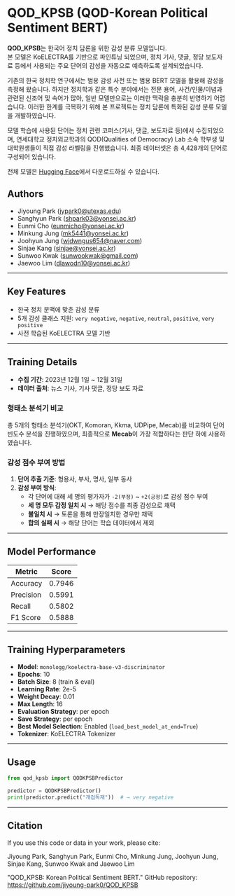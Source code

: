 # QOD_KPSB (QOD-Korean Political Sentiment BERT)

**QOD_KPSB**는 한국어 정치 담론을 위한 감성 분류 모델입니다.  
본 모델은 KoELECTRA를 기반으로 파인튜닝 되었으며, 정치 기사, 댓글, 정당 보도자료 등에서 사용되는 주요 단어의 감성을 자동으로 예측하도록 설계되었습니다.

기존의 한국 정치학 연구에서는 범용 감성 사전 또는 범용 BERT 모델을 활용해 감성을 측정해 왔습니다. 하지만 정치학과 같은 특수 분야에서는 전문 용어, 사건/인물/이념과 관련된 신조어 및 속어가 많아, 일반 모델만으로는 이러한 맥락을 충분히 반영하기 어렵습니다. 이러한 한계를 극복하기 위해 본 프로젝트는 정치 담론에 특화된 감성 분류 모델을 개발하였습니다.

모델 학습에 사용된 단어는 정치 관련 코퍼스(기사, 댓글, 보도자료 등)에서 수집되었으며, 연세대학교 정치외교학과의 QOD(Qualities of Democracy) Lab 소속 학부생 및 대학원생들이 직접 감성 라벨링을 진행했습니다. 최종 데이터셋은 총 4,428개의 단어로 구성되어 있습니다.

전체 모델은 [Hugging Face](https://huggingface.co/JiyoungP/QOD-Korean-Political-Sentiment-BERT)에서 다운로드하실 수 있습니다.

## Authors

- Jiyoung Park (jypark0@utexas.edu)
- Sanghyun Park (shpark03@yonsei.ac.kr)    
- Eunmi Cho (eunmicho@yonsei.ac.kr)
- Minkung Jung (mk5441@yonsei.ac.kr)
- Joohyun Jung (wjdwngus654@naver.com)
- Sinjae Kang (sinjae@yonsei.ac.kr)  
- Sunwoo Kwak (sunwookwak@gmail.com)  
- Jaewoo Lim (dlawodn10@yonsei.ac.kr)  

---
## Key Features

- 한국 정치 문맥에 맞춘 감성 분류
- 5개 감성 클래스 지원: `very negative`, `negative`, `neutral`, `positive`, `very positive`
- 사전 학습된 KoELECTRA 모델 기반

---

## Training Details

- **수집 기간**: 2023년 12월 1일 ~ 12월 31일
- **데이터 출처**: 뉴스 기사, 기사 댓글, 정당 보도 자료

### 형태소 분석기 비교

총 5개의 형태소 분석기(OKT, Komoran, Kkma, UDPipe, Mecab)를 비교하여 단어 빈도수 분석을 진행하였으며, 최종적으로 **Mecab**이 가장 적합하다는 판단 하에 사용하였습니다.

### 감성 점수 부여 방법

1. **단어 추출 기준**: 형용사, 부사, 명사, 일부 동사
2. **감성 부여 방식**:
   - 각 단어에 대해 세 명의 평가자가 `-2(부정)` ~ `+2(긍정)`로 감성 점수 부여
   - **세 명 모두 감정 일치 시** → 해당 점수를 최종 감성으로 채택
   - **불일치 시** → 토론을 통해 만장일치한 경우만 채택
   - **합의 실패 시** → 해당 단어는 학습 데이터에서 제외

---

## Model Performance

| Metric     | Score   |
|------------|---------|
| Accuracy   | 0.7946  |
| Precision  | 0.5991  |
| Recall     | 0.5802  |
| F1 Score   | 0.5888  |

---

## Training Hyperparameters

- **Model**: `monologg/koelectra-base-v3-discriminator`  
- **Epochs**: 10  
- **Batch Size**: 8 (train & eval)  
- **Learning Rate**: 2e-5  
- **Weight Decay**: 0.01  
- **Max Length**: 16  
- **Evaluation Strategy**: per epoch  
- **Save Strategy**: per epoch  
- **Best Model Selection**: Enabled (`load_best_model_at_end=True`)  
- **Tokenizer**: KoELECTRA Tokenizer

---
## Usage

```python
from qod_kpsb import QODKPSBPredictor

predictor = QODKPSBPredictor()
print(predictor.predict("개검독재"))  # → very negative
```

---
## Citation
If you use this code or data in your work, please cite:

Jiyoung Park, Sanghyun Park, Eunmi Cho, Minkung Jung, Joohyun Jung, Sinjae Kang, Sunwoo Kwak and Jaewoo Lim

"QOD_KPSB: Korean Political Sentiment BERT."
GitHub repository: https://github.com/jiyoung-park0/QOD_KPSB

